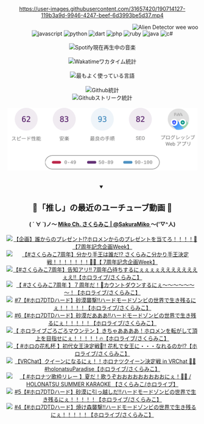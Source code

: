 <!-- START: HERO IMAGE GIF ////////// ////////// ////////// -->
<!-- <img src="@/../assets/img/gaming/ghost-of-tsushima.gif" width="100%"  alt="nellyXinwei's Hero Gif Image"/> -->
<!-- END: HERO IMAGE GIF ////////// ////////// ////////// -->

<div align="center" >  
  
<!-- START:ワンピース 第1015話「ルフィはRED ROCを使う」 -->
<https://user-images.githubusercontent.com/31657420/190714127-119b3a9d-9946-4247-beef-6d3993be5d37.mp4>
<!-- END:ワンピース 第1015話「ルフィはRED ROCを使う」 -->

<!-- START:VISITOR COUNTER -->
<div width="100%" align="right">
<img src="https://komarev.com/ghpvc/?username=nellyXinwei&label=🛸&color=grey&style=for-the-badge&labelcolor=ffffff" alt="Alien Detector wee woo"/>
</div>
<!-- END:VISITOR COUNTER -->

<!-- START: PROGRAMMING LANGUAGES -->
<!-- 色彩 Color Scheme:
#961E3A, #8A0D42, #5A0640, #4F265E, #2B355A, #3E759B, #CC4246,
#BB2649, #AD1052, #700750, #633075, #364270, #4E92C2, #FF5357
Sauce: https://www.webcreatorbox.com/inspiration/pantone-2023
-->

<img src="https://img.shields.io/badge/javascript%20-%23BB2649.svg?&style=for-the-badge&logo=javascript&logoColor=white&labelColor=961E3A" alt="javascript"/>
<img src="https://img.shields.io/badge/python%20-%23AD1052.svg?&style=for-the-badge&logo=python&logoColor=white&labelColor=8A0D42" alt="python" />
<img src="https://img.shields.io/badge/dart%20-%23700750.svg?&style=for-the-badge&logo=dart&logoColor=white&labelColor=5A0640" alt="dart"/>
<img src="https://img.shields.io/badge/php%20-%23633075.svg?&style=for-the-badge&logo=php&logoColor=white&labelColor=4F265E" alt="php"/>
<img src="https://img.shields.io/badge/ruby%20-%23364270.svg?&style=for-the-badge&logo=ruby&logoColor=white&labelColor=2B355A" alt="ruby"/>
<img src="https://img.shields.io/badge/java%20-%234E92C2.svg?&style=for-the-badge&logo=openjdk&logoColor=white&labelColor=3E759B" alt="java"/>
<img src="https://img.shields.io/badge/c%23-%23FF5357.svg?style=for-the-badge&logo=c-sharp&logoColor=white&labelColor=CC4246" alt="c#"/>  
<!-- END: PROGRAMMING LANGUAGES -->

<br>
<br>

<!-- START: MUSIC STATUS -->
  <!-- <a href="https://newojima-gsrs-20220114.vercel.app/api/now-playing?open">
    <img src="https://newojima-gsrs-20220114.vercel.app/api/now-playing" alt="Spotify現在再生中の音楽">
  </a> -->
  <img src="https://newojima-grss-20230114.vercel.app/api/spotify?border_color=transparent" alt="Spotify現在再生中の音楽" width="280px">
<!-- END: MUSIC STATUS -->

<br>
<br>

<!-- START: GITHUB STATUS -->
<!-- 色彩 Color Scheme:  #BB2649, #AD1052, #700750, #633075 -->
<img align="center" src="https://newojima-grs-20230109.vercel.app/api/wakatime?username=newojima&layout=compact&langs_count=10&locale=ja&hide_title=false&title_color=fff&hide_border=true&text_color=fff&bg_color=BB2649,BB2649,633075,633075&hide=other,css,html,bash,xml,git%20config,makefile,properties,yaml,markdown,text,json,jsx" alt="Wakatimeワカタイム統計" width="500px"/>

<br>
<br>

<!-- 色彩 Color Scheme:  #633075, #364270, #4E92C2 -->
  <img align="center" src="https://newojima-grs-20230109.vercel.app/api/top-langs?username=newojima&layout=compact&text_color=fff&icon_color=fff&hide_border=true&&locale=ja&hide_title=false&title_color=fff&include_all_commits=true&card_width=445&langs_count=11&hide=c%23,powershell,shaderlab,hlsl,makefile,jupyter%20notebook,python,html,css,shell,batchfile,less,liquid,hack,scss&bg_color=4F265E,633075,4E92C2" alt="最もよく使っている言語" width="500px"/>

<br>
<br>

<!-- 色彩 Color Scheme:  #4E92C2, #FF5357 -->
  <img align="center" src="https://newojima-grs-20230109.vercel.app/api?username=newojima&rank_icon=github&show_icons=true&&locale=ja&title_color=fff&text_color=fff&icon_color=fff&hide_border=true&hide_title=false&count_private=true&include_all_commits=true&card_width=495&disable_animations=true&bg_color=4E92C2,4E92C2,FF5357" alt="Github統計" width="500px"/>

<br>

<img align="center" src="https://streak-stats.demolab.com?user=newojima&theme=dark&hide_border=true&locale=ja&ring=BB2649&stroke=222222&background=151515&sideLabels=BB2649&currStreakLabel=ffffff&border=BB2649&fire=FF5357&currStreakNum=ffffff&sideNums=FF5357&dates=ffffff" alt="Githubストリーク統計" width="500px"/>

<br>
<br>

  <img align="center" width="500px" src="@/../assets/img/page-insights.svg" alt="Githubページの洞察"/>
  
</div>
<!-- END: GITHUB STATUS -->

<br>
<br>

<div align="center">
<details open>
  <summary>

  </summary>

  <h2 align="center">🌸「推し」の最近のユーチューブ動画 🌸</h2>
  <h4>
  ( ´ ∀ `)ノ～ 
  <a href="https://www.youtube.com/@SakuraMiko">Miko Ch. さくらみこ | @SakuraMiko
  </a>
   ～('▽^人)
  </h4>

  <!-- BEGIN YOUTUBE-CARDS -->
<a href="https://www.youtube.com/watch?v=dKdg971CMVc"><img src="https://ytcards.demolab.com/?id=dKdg971CMVc&title=%E3%80%90%E4%BC%81%E7%94%BB%E3%80%91%E8%AA%B0%E3%81%8B%E3%82%89%E3%81%AE%E3%83%97%E3%83%AC%E3%82%BC%E3%83%B3%E3%83%88%E2%81%89%E3%83%9B%E3%83%AD%E3%83%A1%E3%83%B3%E3%81%8B%E3%82%89%E3%81%AE%E3%83%97%E3%83%AC%E3%82%BC%E3%83%B3%E3%83%88%E3%82%92%E5%BD%93%E3%81%A6%E3%82%8D%EF%BC%81%EF%BC%81%EF%BC%81%EF%BC%81%F0%9F%8E%81%E3%80%907%E5%91%A8%E5%B9%B4%E8%A8%98%E5%BF%B5%E4%BC%81%E7%94%BBWeek%E3%80%91&lang=ja&timestamp=1754227393&background_color=%230d1117&title_color=%23ffffff&stats_color=%23dedede&max_title_lines=1&width=187&border_radius=5&duration=4421" alt="【企画】誰からのプレゼント⁉ホロメンからのプレゼントを当てろ！！！！🎁【7周年記念企画Week】" title="【企画】誰からのプレゼント⁉ホロメンからのプレゼントを当てろ！！！！🎁【7周年記念企画Week】"></a>
<a href="https://www.youtube.com/watch?v=ZL9WK6WjvQs"><img src="https://ytcards.demolab.com/?id=ZL9WK6WjvQs&title=%E3%80%90%23%E3%81%95%E3%81%8F%E3%82%89%E3%81%BF%E3%81%937%E5%91%A8%E5%B9%B4%E3%80%91%E5%88%86%E3%81%8B%E3%82%8A%E6%89%8B%E7%8E%8B%E3%81%AF%E8%AA%B0%E3%81%A0%E2%81%89+%E3%81%95%E3%81%8F%E3%82%89%E3%81%BF%E3%81%93%E5%88%86%E3%81%8B%E3%82%8A%E6%89%8B%E7%8E%8B%E6%B1%BA%E5%AE%9A%E6%88%A6%EF%BC%81%EF%BC%81%EF%BC%81%EF%BC%81%EF%BC%81%EF%BC%81%EF%BC%81%F0%9F%91%91%F0%9F%8C%B8%E3%80%90+7%E5%91%A8%E5%B9%B4%E8%A8%98%E5%BF%B5%E4%BC%81%E7%94%BBWeek%E3%80%91&lang=ja&timestamp=1754136943&background_color=%230d1117&title_color=%23ffffff&stats_color=%23dedede&max_title_lines=1&width=187&border_radius=5&duration=4180" alt="【#さくらみこ7周年】分かり手王は誰だ⁉ さくらみこ分かり手王決定戦！！！！！！！👑🌸【 7周年記念企画Week】" title="【#さくらみこ7周年】分かり手王は誰だ⁉ さくらみこ分かり手王決定戦！！！！！！！👑🌸【 7周年記念企画Week】"></a>
<a href="https://www.youtube.com/watch?v=_WCpTUXv9NI"><img src="https://ytcards.demolab.com/?id=_WCpTUXv9NI&title=%E3%80%90%23%E3%81%95%E3%81%8F%E3%82%89%E3%81%BF%E3%81%937%E5%91%A8%E5%B9%B4%E3%80%91%E5%91%8A%E7%9F%A5%E3%82%A2%E3%83%AA%E2%80%BC+7%E5%91%A8%E5%B9%B4%E5%87%B8%E5%BE%85%E3%81%A1%E3%81%99%E3%82%8B%E3%81%AB%E3%81%87%E3%81%87%E3%81%87%E3%81%87%E3%81%88%E3%81%88%E3%81%88%E3%81%88%E3%81%88%E3%81%88%E3%81%88%E3%81%87%E3%81%88%E2%80%BC%E3%80%90%E3%83%9B%E3%83%AD%E3%83%A9%E3%82%A4%E3%83%96%2F%E3%81%95%E3%81%8F%E3%82%89%E3%81%BF%E3%81%93%E3%80%91&lang=ja&timestamp=1754060662&background_color=%230d1117&title_color=%23ffffff&stats_color=%23dedede&max_title_lines=1&width=187&border_radius=5&duration=9826" alt="【#さくらみこ7周年】告知アリ‼ 7周年凸待ちするにぇぇぇぇえええええええぇえ‼【ホロライブ/さくらみこ】" title="【#さくらみこ7周年】告知アリ‼ 7周年凸待ちするにぇぇぇぇえええええええぇえ‼【ホロライブ/さくらみこ】"></a>
<a href="https://www.youtube.com/watch?v=gUO6xWeKu2Y"><img src="https://ytcards.demolab.com/?id=gUO6xWeKu2Y&title=%E3%80%90+%23%E3%81%95%E3%81%8F%E3%82%89%E3%81%BF%E3%81%937%E5%91%A8%E5%B9%B4+%E3%80%91%EF%BC%97%E5%91%A8%E5%B9%B4%E3%81%A0%EF%BC%81%F0%9F%8E%89%E3%82%AB%E3%82%A6%E3%83%B3%E3%83%88%E3%83%80%E3%82%A6%E3%83%B3%E3%81%99%E3%82%8B%E3%81%AB%E3%81%87%EF%BD%9E%EF%BD%9E%EF%BD%9E%EF%BD%9E%EF%BD%9E%EF%BD%9E%EF%BD%9E%EF%BC%81%E3%80%90%E3%83%9B%E3%83%AD%E3%83%A9%E3%82%A4%E3%83%96%2F%E3%81%95%E3%81%8F%E3%82%89%E3%81%BF%E3%81%93%E3%80%91&lang=ja&timestamp=1753978423&background_color=%230d1117&title_color=%23ffffff&stats_color=%23dedede&max_title_lines=1&width=187&border_radius=5&duration=5657" alt="【 #さくらみこ7周年 】７周年だ！🎉カウントダウンするにぇ～～～～～～～！【ホロライブ/さくらみこ】" title="【 #さくらみこ7周年 】７周年だ！🎉カウントダウンするにぇ～～～～～～～！【ホロライブ/さくらみこ】"></a>
<a href="https://www.youtube.com/watch?v=OHXmXlPFhZI"><img src="https://ytcards.demolab.com/?id=OHXmXlPFhZI&title=%237%E3%80%90%23%E3%83%9B%E3%83%AD7DTD%E3%83%8F%E3%83%BC%E3%83%89%E3%80%91%E7%A0%82%E6%BC%A0%E8%A5%B2%E6%92%83%E2%80%BC%E3%83%8F%E3%83%BC%E3%83%89%E3%83%A2%E3%83%BC%E3%83%89%E3%82%BE%E3%83%B3%E3%83%93%E3%81%AE%E4%B8%96%E7%95%8C%E3%81%A7%E7%94%9F%E3%81%8D%E6%AE%8B%E3%82%8B%E3%81%AB%E3%81%87%EF%BC%81%EF%BC%81%EF%BC%81%EF%BC%81%EF%BC%81%E3%80%90%E3%83%9B%E3%83%AD%E3%83%A9%E3%82%A4%E3%83%96%2F%E3%81%95%E3%81%8F%E3%82%89%E3%81%BF%E3%81%93%E3%80%91&lang=ja&timestamp=1753972608&background_color=%230d1117&title_color=%23ffffff&stats_color=%23dedede&max_title_lines=1&width=187&border_radius=5&duration=5449" alt="#7【#ホロ7DTDハード】砂漠襲撃‼ハードモードゾンビの世界で生き残るにぇ！！！！！【ホロライブ/さくらみこ】" title="#7【#ホロ7DTDハード】砂漠襲撃‼ハードモードゾンビの世界で生き残るにぇ！！！！！【ホロライブ/さくらみこ】"></a>
<a href="https://www.youtube.com/watch?v=n_Mgw9xtRcs"><img src="https://ytcards.demolab.com/?id=n_Mgw9xtRcs&title=%236%E3%80%90%23%E3%83%9B%E3%83%AD7DTD%E3%83%8F%E3%83%BC%E3%83%89%E3%80%91%E7%A0%82%E6%BC%A0%E3%81%A0%E3%81%82%E3%81%82%E3%81%82%E2%80%BC%E3%83%8F%E3%83%BC%E3%83%89%E3%83%A2%E3%83%BC%E3%83%89%E3%82%BE%E3%83%B3%E3%83%93%E3%81%AE%E4%B8%96%E7%95%8C%E3%81%A7%E7%94%9F%E3%81%8D%E6%AE%8B%E3%82%8B%E3%81%AB%E3%81%87%EF%BC%81%EF%BC%81%EF%BC%81%EF%BC%81%EF%BC%81%E3%80%90%E3%83%9B%E3%83%AD%E3%83%A9%E3%82%A4%E3%83%96%2F%E3%81%95%E3%81%8F%E3%82%89%E3%81%BF%E3%81%93%E3%80%91&lang=ja&timestamp=1753806933&background_color=%230d1117&title_color=%23ffffff&stats_color=%23dedede&max_title_lines=1&width=187&border_radius=5&duration=12152" alt="#6【#ホロ7DTDハード】砂漠だあああ‼ハードモードゾンビの世界で生き残るにぇ！！！！！【ホロライブ/さくらみこ】" title="#6【#ホロ7DTDハード】砂漠だあああ‼ハードモードゾンビの世界で生き残るにぇ！！！！！【ホロライブ/さくらみこ】"></a>
<a href="https://www.youtube.com/watch?v=9-86kZpBmTI"><img src="https://ytcards.demolab.com/?id=9-86kZpBmTI&title=%E3%80%90+%E3%83%9B%E3%83%AD%E3%83%A9%E3%82%A4%E3%83%96%E3%81%94%E3%82%8D%E3%81%94%E3%82%8D%E3%83%9E%E3%82%A6%E3%83%B3%E3%83%86%E3%83%B3+%E3%80%91%E3%81%8D%E3%81%A1%E3%82%83%E3%81%82%E3%81%82%E3%81%82%E3%81%82%EF%BC%81%E3%83%9B%E3%83%AD%E3%83%A1%E3%83%B3%E3%82%92%E8%BB%A2%E3%81%8C%E3%81%97%E3%81%A6%E9%A0%82%E4%B8%8A%E3%82%92%E7%9B%AE%E6%8C%87%E3%81%9B%E3%81%AB%E3%81%87%EF%BC%81%EF%BC%81%EF%BC%81%EF%BC%81%EF%BC%81%F0%9F%94%A5%E3%80%90%E3%83%9B%E3%83%AD%E3%83%A9%E3%82%A4%E3%83%96%2F%E3%81%95%E3%81%8F%E3%82%89%E3%81%BF%E3%81%93%E3%80%91&lang=ja&timestamp=1753794549&background_color=%230d1117&title_color=%23ffffff&stats_color=%23dedede&max_title_lines=1&width=187&border_radius=5&duration=6904" alt="【 ホロライブごろごろマウンテン 】きちゃああああ！ホロメンを転がして頂上を目指せにぇ！！！！！🔥【ホロライブ/さくらみこ】" title="【 ホロライブごろごろマウンテン 】きちゃああああ！ホロメンを転がして頂上を目指せにぇ！！！！！🔥【ホロライブ/さくらみこ】"></a>
<a href="https://www.youtube.com/watch?v=cLHhLVFd0Oc"><img src="https://ytcards.demolab.com/?id=cLHhLVFd0Oc&title=%E3%80%90+%23%E3%83%9B%E3%83%AD%E3%81%AE%E8%8A%B1%E6%9C%AD%E6%9D%AF+%E3%80%91%E5%88%9D%E4%BB%A3%E5%A5%B3%E7%8E%8B%E6%B1%BA%E5%AE%9A%E6%88%A6%F0%9F%8C%B8%E2%80%BC+%E8%8A%B1%E6%9C%AD%E3%81%A7%E5%A5%B3%E7%8E%8B%E3%81%AB%E3%83%BB%E3%83%BB%E3%83%BB%E3%81%AA%E3%82%8C%E3%82%8B%E3%81%AE%E3%81%8B%E2%81%89%E3%80%90%E3%83%9B%E3%83%AD%E3%83%A9%E3%82%A4%E3%83%96%2F%E3%81%95%E3%81%8F%E3%82%89%E3%81%BF%E3%81%93%E3%80%91&lang=ja&timestamp=1753711928&background_color=%230d1117&title_color=%23ffffff&stats_color=%23dedede&max_title_lines=1&width=187&border_radius=5&duration=7308" alt="【 #ホロの花札杯 】初代女王決定戦🌸‼ 花札で女王に・・・なれるのか⁉【ホロライブ/さくらみこ】" title="【 #ホロの花札杯 】初代女王決定戦🌸‼ 花札で女王に・・・なれるのか⁉【ホロライブ/さくらみこ】"></a>
<a href="https://www.youtube.com/watch?v=tLXQINQbkQw"><img src="https://ytcards.demolab.com/?id=tLXQINQbkQw&title=%E3%80%90VRChat%E3%80%91%E3%82%AF%E3%82%A4%E3%83%BC%E3%83%B3%E3%81%AB%E3%81%AA%E3%82%8B%E3%81%AB%E3%81%87%EF%BC%81%EF%BC%81%E3%83%9B%E3%83%AD%E3%83%8A%E3%83%84%E3%82%AF%E3%82%A4%E3%83%BC%E3%83%B3%E6%B1%BA%E5%AE%9A%E6%88%A6+in+VRChat++%F0%9F%8C%B4%F0%9F%8D%89%23holonatsuParadise%E3%80%90%E3%83%9B%E3%83%AD%E3%83%A9%E3%82%A4%E3%83%96%2F%E3%81%95%E3%81%8F%E3%82%89%E3%81%BF%E3%81%93%E3%80%91&lang=ja&timestamp=1753535934&background_color=%230d1117&title_color=%23ffffff&stats_color=%23dedede&max_title_lines=1&width=187&border_radius=5&duration=8148" alt="【VRChat】クイーンになるにぇ！！ホロナツクイーン決定戦 in VRChat  🌴🍉#holonatsuParadise【ホロライブ/さくらみこ】" title="【VRChat】クイーンになるにぇ！！ホロナツクイーン決定戦 in VRChat  🌴🍉#holonatsuParadise【ホロライブ/さくらみこ】"></a>
<a href="https://www.youtube.com/watch?v=AHtpYf8t1qU"><img src="https://ytcards.demolab.com/?id=AHtpYf8t1qU&title=%E3%80%90+%23%E3%83%9B%E3%83%AD%E3%83%8A%E3%83%84%E6%AD%8C%E6%9E%A0%E3%83%AA%E3%83%AC%E3%83%BC+%E3%80%91%E5%A4%8F%E3%81%A0%EF%BC%81%E6%AD%8C%E3%81%86%E3%81%9E%E3%81%8A%E3%81%8A%E3%81%8A%E3%81%8A%E3%81%8A%E3%81%8A%E3%81%8A%E3%81%8A%E3%81%8A%E3%81%AB%E3%81%87%EF%BC%81%F0%9F%8E%A4%F0%9F%8D%89+%2F+HOLONATSU+SUMMER+KARAOKE+%E3%80%90%E3%81%95%E3%81%8F%E3%82%89%E3%81%BF%E3%81%93%2F%E3%83%9B%E3%83%AD%E3%83%A9%E3%82%A4%E3%83%96%E3%80%91&lang=ja&timestamp=1753449810&background_color=%230d1117&title_color=%23ffffff&stats_color=%23dedede&max_title_lines=1&width=187&border_radius=5&duration=1141" alt="【 #ホロナツ歌枠リレー 】夏だ！歌うぞおおおおおおおおおにぇ！🎤🍉 / HOLONATSU SUMMER KARAOKE 【さくらみこ/ホロライブ】" title="【 #ホロナツ歌枠リレー 】夏だ！歌うぞおおおおおおおおおにぇ！🎤🍉 / HOLONATSU SUMMER KARAOKE 【さくらみこ/ホロライブ】"></a>
<a href="https://www.youtube.com/watch?v=g7Oh3AapJDc"><img src="https://ytcards.demolab.com/?id=g7Oh3AapJDc&title=%235%E3%80%90%23%E3%83%9B%E3%83%AD7DTD%E3%83%8F%E3%83%BC%E3%83%89%E3%80%91%E7%A0%82%E6%BC%A0%E3%81%AB%E5%BC%95%E3%81%A3%E8%B6%8A%E3%81%97%E3%81%A0%E2%80%BC%E3%83%8F%E3%83%BC%E3%83%89%E3%83%A2%E3%83%BC%E3%83%89%E3%82%BE%E3%83%B3%E3%83%93%E3%81%AE%E4%B8%96%E7%95%8C%E3%81%A7%E7%94%9F%E3%81%8D%E6%AE%8B%E3%82%8B%E3%81%AB%E3%81%87%EF%BC%81%EF%BC%81%EF%BC%81%EF%BC%81%EF%BC%81%E3%80%90%E3%83%9B%E3%83%AD%E3%83%A9%E3%82%A4%E3%83%96%2F%E3%81%95%E3%81%8F%E3%82%89%E3%81%BF%E3%81%93%E3%80%91&lang=ja&timestamp=1753374443&background_color=%230d1117&title_color=%23ffffff&stats_color=%23dedede&max_title_lines=1&width=187&border_radius=5&duration=11515" alt="#5【#ホロ7DTDハード】砂漠に引っ越しだ‼ハードモードゾンビの世界で生き残るにぇ！！！！！【ホロライブ/さくらみこ】" title="#5【#ホロ7DTDハード】砂漠に引っ越しだ‼ハードモードゾンビの世界で生き残るにぇ！！！！！【ホロライブ/さくらみこ】"></a>
<a href="https://www.youtube.com/watch?v=W4OWeeRgKCw"><img src="https://ytcards.demolab.com/?id=W4OWeeRgKCw&title=%234%E3%80%90%23%E3%83%9B%E3%83%AD7DTD%E3%83%8F%E3%83%BC%E3%83%89%E3%80%91%E7%84%BC%E3%81%91%E6%A3%AE%E8%A5%B2%E6%92%83%E2%80%BC%E3%83%8F%E3%83%BC%E3%83%89%E3%83%A2%E3%83%BC%E3%83%89%E3%82%BE%E3%83%B3%E3%83%93%E3%81%AE%E4%B8%96%E7%95%8C%E3%81%A7%E7%94%9F%E3%81%8D%E6%AE%8B%E3%82%8B%E3%81%AB%E3%81%87%EF%BC%81%EF%BC%81%EF%BC%81%EF%BC%81%EF%BC%81%E3%80%90%E3%83%9B%E3%83%AD%E3%83%A9%E3%82%A4%E3%83%96%2F%E3%81%95%E3%81%8F%E3%82%89%E3%81%BF%E3%81%93%E3%80%91&lang=ja&timestamp=1753208560&background_color=%230d1117&title_color=%23ffffff&stats_color=%23dedede&max_title_lines=1&width=187&border_radius=5&duration=21844" alt="#4【#ホロ7DTDハード】焼け森襲撃‼ハードモードゾンビの世界で生き残るにぇ！！！！！【ホロライブ/さくらみこ】" title="#4【#ホロ7DTDハード】焼け森襲撃‼ハードモードゾンビの世界で生き残るにぇ！！！！！【ホロライブ/さくらみこ】"></a>
<!-- END YOUTUBE-CARDS -->

</div>
  
</details>
